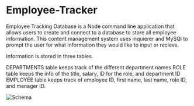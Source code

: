 # Employee-Tracker

Employee Tracking Database is a Node command line application that allows users to create and connect to a database to store all employee information. This content management system uses inquierer and MySQl to prompt the user for what information they would like to input or recieve.

Information is stored in three tables.

DEPARTMENTS table keeps track of the different department names
ROLE table keeps the info of the title, salary, ID for the role, and department ID
EMPLOYEE table keeps track of employee ID, first name, last name, role ID, and manager ID.

<img src="./Assets/schema.JPG" alt="Schema"> 

